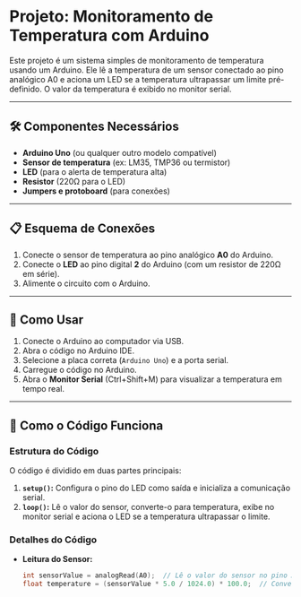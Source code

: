 # Projeto: Monitoramento de Temperatura com Arduino

Este projeto é um sistema simples de monitoramento de temperatura usando um Arduino. Ele lê a temperatura de um sensor conectado ao pino analógico A0 e aciona um LED se a temperatura ultrapassar um limite pré-definido. O valor da temperatura é exibido no monitor serial.

---

## 🛠️ Componentes Necessários
- **Arduino Uno** (ou qualquer outro modelo compatível)
- **Sensor de temperatura** (ex: LM35, TMP36 ou termistor)
- **LED** (para o alerta de temperatura alta)
- **Resistor** (220Ω para o LED)
- **Jumpers e protoboard** (para conexões)

---

## 📋 Esquema de Conexões
1. Conecte o sensor de temperatura ao pino analógico **A0** do Arduino.
2. Conecte o **LED** ao pino digital **2** do Arduino (com um resistor de 220Ω em série).
3. Alimente o circuito com o Arduino.

---

## 🚀 Como Usar
1. Conecte o Arduino ao computador via USB.
2. Abra o código no Arduino IDE.
3. Selecione a placa correta (`Arduino Uno`) e a porta serial.
4. Carregue o código no Arduino.
5. Abra o **Monitor Serial** (Ctrl+Shift+M) para visualizar a temperatura em tempo real.

---

## 🧠 Como o Código Funciona

### **Estrutura do Código**
O código é dividido em duas partes principais:
1. **`setup()`:** Configura o pino do LED como saída e inicializa a comunicação serial.
2. **`loop()`:** Lê o valor do sensor, converte-o para temperatura, exibe no monitor serial e aciona o LED se a temperatura ultrapassar o limite.

### **Detalhes do Código**
- **Leitura do Sensor:**
  ```cpp
  int sensorValue = analogRead(A0);  // Lê o valor do sensor no pino A0
  float temperature = (sensorValue * 5.0 / 1024.0) * 100.0;  // Converte para temperatura

